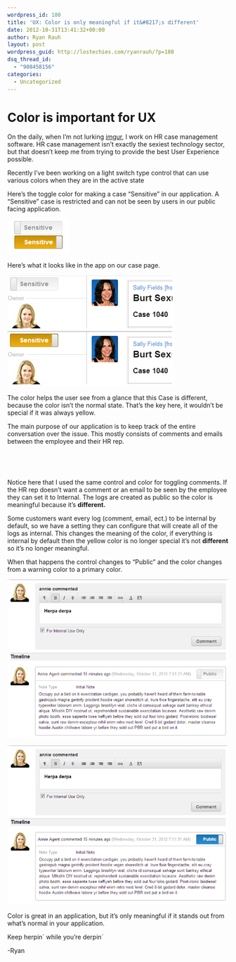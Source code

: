 ```yaml
---
wordpress_id: 180
title: 'UX: Color is only meaningful if it&#8217;s different'
date: 2012-10-31T13:41:32+00:00
author: Ryan Rauh
layout: post
wordpress_guid: http://lostechies.com/ryanrauh/?p=180
dsq_thread_id:
  - "908458156"
categories:
  - Uncategorized
---
```

# Color is important for UX 

On the daily, when I&#8217;m not lurking [imgur](http://imgur.com "click here for lulz"), I work on HR case management software. HR case management isn&#8217;t exactly the sexiest technology sector, but that doesn&#8217;t keep me from trying to provide the best User Experience possible.

Recently I&#8217;ve been working on a light switch type control that can use various colors when they are in the active state

Here&#8217;s the toggle color for making a case &#8220;Sensitive&#8221; in our application. A &#8220;Sensitive&#8221; case is restricted and can not be seen by users in our public facing application.

[<img src="/content/ryanrauh/uploads/2012/10/sensitive-control.png" alt="" title="sensitive-control" width="141" height="80" class="aligncenter size-full wp-image-181" />](/content/ryanrauh/uploads/2012/10/sensitive-control.png)

Here&#8217;s what it looks like in the app on our case page.

[<img src="/content/ryanrauh/uploads/2012/10/case-sensitive.png" alt="" title="case-sensitive" width="381" height="253" class="aligncenter size-full wp-image-184" />](/content/ryanrauh/uploads/2012/10/case-sensitive.png)

The color helps the user see from a glance that this Case is different, because the color isn&#8217;t the normal state. That&#8217;s the key here, it wouldn&#8217;t be special if it was always yellow.

The main purpose of our application is to keep track of the entire conversation over the issue. This mostly consists of comments and emails between the employee and their HR rep.

[<img src="/content/ryanrauh/uploads/2012/10/internal-inactive.png" alt="" title="internal-inactive" style="max-width:100%" class="aligncenter wp-image-187" srcset="/content/ryanrauh/uploads/2012/10/internal-inactive.png 719w, /content/ryanrauh/uploads/2012/10/internal-inactive-300x217.png 300w" sizes="(max-width: 719px) 100vw, 719px" />](/content/ryanrauh/uploads/2012/10/internal-inactive.png)

[<img src="/content/ryanrauh/uploads/2012/10/internal-active.png" alt="" title="internal-active" style="max-width:100%" class="aligncenter wp-image-186" srcset="/content/ryanrauh/uploads/2012/10/internal-active.png 718w, /content/ryanrauh/uploads/2012/10/internal-active-300x217.png 300w" sizes="(max-width: 718px) 100vw, 718px" />](/content/ryanrauh/uploads/2012/10/internal-active.png)

Notice here that I used the same control and color for toggling comments. If the HR rep doesn&#8217;t want a comment or an email to be seen by the employee they can set it to Internal. The logs are created as public so the color is meaningful because it&#8217;s **different.**

Some customers want every log (comment, email, ect.) to be internal by default, so we have a setting they can configure that will create all of the logs as internal. This changes the meaning of the color, if everything is internal by default then the yellow color is no longer special it&#8217;s not **different** so it&#8217;s no longer meaningful.

When that happens the control changes to &#8220;Public&#8221; and the color changes from a warning color to a primary color. 

[<img src="/content/ryanrauh/uploads/2012/10/public-inactive.png" alt="" title="internal-inactive" style="max-width:100%" class="aligncenter wp-image-187" />](/content/ryanrauh/uploads/2012/10/public-inactive.png)

[<img src="/content/ryanrauh/uploads/2012/10/public-active.png" alt="" title="internal-active" style="max-width:100%" class="aligncenter wp-image-186" />](/content/ryanrauh/uploads/2012/10/public-active.png)

Color is great in an application, but it&#8217;s only meaningful if it stands out from what&#8217;s normal in your application.

Keep herpin\` while you&#8217;re derpin\`
  
-Ryan